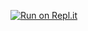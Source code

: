 [![Run on Repl.it](https://repl.it/badge/github/EyassSy/noxsystem)](https://repl.it/github/EyassSy/noxsystem)